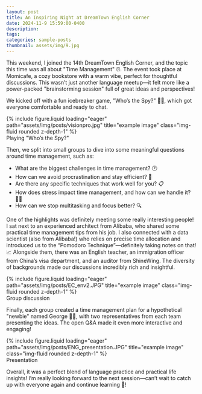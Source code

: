 ```yaml
---
layout: post
title: An Inspiring Night at DreamTown English Corner
date: 2024-11-9 15:59:00-0400
description: 
tags:
categories: sample-posts
thumbnail: assets/img/9.jpg
---
```


This weekend, I joined the 14th DreamTown English Corner, and the topic this time was all about "Time Management" ⏰. The event took place at Momicafe, a cozy bookstore with a warm vibe, perfect for thoughtful discussions. This wasn’t just another language meetup—it felt more like a power-packed "brainstorming session" full of great ideas and perspectives!

We kicked off with a fun icebreaker game, "Who’s the Spy?" 🕵️‍♂️, which got everyone comfortable and ready to chat. 

<div class="row">
    <div class="col-sm mt-3 mt-md-0">
        {% include figure.liquid loading="eager" path="assets/img/posts/visionpro.jpg" title="example image" class="img-fluid rounded z-depth-1" %}
    </div>
</div>
<div class="caption">
   Playing "Who’s the Spy?"
</div>


Then, we split into small groups to dive into some meaningful questions around time management, such as:

- What are the biggest challenges in time management? 🕑
- How can we avoid procrastination and stay efficient? 🚀
- Are there any specific techniques that work well for you? 📋
- How does stress impact time management, and how can we handle it? 💆‍♀️
- How can we stop multitasking and focus better? 🔍

One of the highlights was definitely meeting some really interesting people! I sat next to an experienced architect from Alibaba, who shared some practical time management tips from his job. I also connected with a data scientist (also from Alibaba!) who relies on precise time allocation and introduced us to the “Pomodoro Technique”—definitely taking notes on that! 📈 Alongside them, there was an English teacher, an immigration officer from China’s visa department, and an auditor from ShineWing. The diversity of backgrounds made our discussions incredibly rich and insightful.

<div class="row">
    <div class="col-sm mt-3 mt-md-0">
        {% include figure.liquid loading="eager" path="assets/img/posts/EC_env2.JPG" title="example image" class="img-fluid rounded z-depth-1" %}
    </div>
</div>
<div class="caption">
   Group discussion
</div>

Finally, each group created a time management plan for a hypothetical "newbie" named George 🧑‍💼, with two representatives from each team presenting the ideas. The open Q&A made it even more interactive and engaging!

<div class="row">
    <div class="col-sm mt-3 mt-md-0">
        {% include figure.liquid loading="eager" path="assets/img/posts/ENG_presentation.JPG" title="example image" class="img-fluid rounded z-depth-1" %}
    </div>
</div>
<div class="caption">
   Presentation
</div>

Overall, it was a perfect blend of language practice and practical life insights! I’m really looking forward to the next session—can’t wait to catch up with everyone again and continue learning 🌟!
